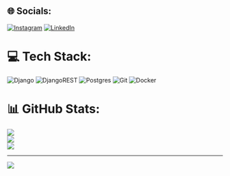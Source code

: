 
## 🌐 Socials:
[![Instagram](https://img.shields.io/badge/Instagram-%23E4405F.svg?logo=Instagram&logoColor=white)](https://instagram.com/majed_wp12) [![LinkedIn](https://img.shields.io/badge/LinkedIn-%230077B5.svg?logo=linkedin&logoColor=white)](https://linkedin.com/in/majed-wp12) 

# 💻 Tech Stack:
![Django](https://img.shields.io/badge/django-%23092E20.svg?style=plastic&logo=django&logoColor=white) ![DjangoREST](https://img.shields.io/badge/DJANGO-REST-ff1709?style=plastic&logo=django&logoColor=white&color=ff1709&labelColor=gray) ![Postgres](https://img.shields.io/badge/postgres-%23316192.svg?style=plastic&logo=postgresql&logoColor=white) ![Git](https://img.shields.io/badge/git-%23F05033.svg?style=plastic&logo=git&logoColor=white) ![Docker](https://img.shields.io/badge/docker-%230db7ed.svg?style=plastic&logo=docker&logoColor=white)
# 📊 GitHub Stats:
![](https://github-readme-stats.vercel.app/api?username=Majedwp12&theme=dark&hide_border=false&include_all_commits=true&count_private=true)<br/>
![](https://github-readme-streak-stats.herokuapp.com/?user=Majedwp12&theme=dark&hide_border=false)<br/>
![](https://github-readme-stats.vercel.app/api/top-langs/?username=Majedwp12&theme=dark&hide_border=false&include_all_commits=true&count_private=true&layout=compact)

---
[![](https://visitcount.itsvg.in/api?id=Majedwp12&icon=6&color=12)](https://visitcount.itsvg.in)

<!-- Proudly created with GPRM ( https://gprm.itsvg.in ) -->
